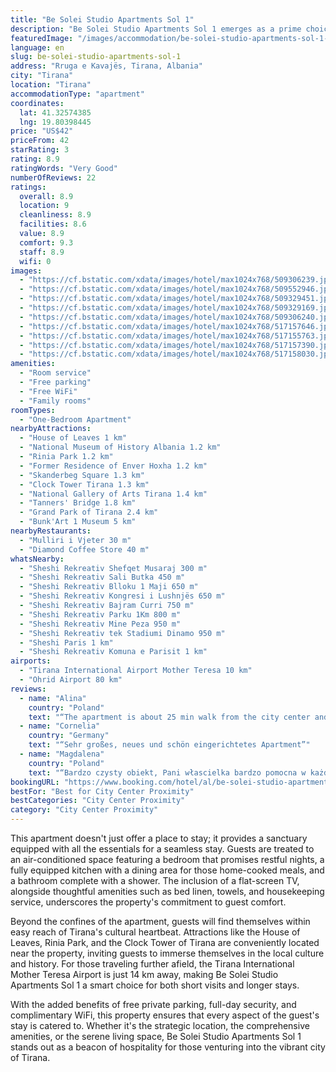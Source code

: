 ```yaml
---
title: "Be Solei Studio Apartments Sol 1"
description: "Be Solei Studio Apartments Sol 1 emerges as a prime choice for travelers seeking a blend of comfort and convenience in the heart of Tirana."
featuredImage: "/images/accommodation/be-solei-studio-apartments-sol-1-509306239.jpg"
language: en
slug: be-solei-studio-apartments-sol-1
address: "Rruga e Kavajës, Tirana, Albania"
city: "Tirana"
location: "Tirana"
accommodationType: "apartment"
coordinates:
  lat: 41.32574385
  lng: 19.80398445
price: "US$42"
priceFrom: 42
starRating: 3
rating: 8.9
ratingWords: "Very Good"
numberOfReviews: 22
ratings:
  overall: 8.9
  location: 9
  cleanliness: 8.9
  facilities: 8.6
  value: 8.9
  comfort: 9.3
  staff: 8.9
  wifi: 0
images:
  - "https://cf.bstatic.com/xdata/images/hotel/max1024x768/509306239.jpg?k=c593f44358e88eecf3e75858d1fd392a28fa690e31559efbb6bfb78b90126b8d&o=&hp=1"
  - "https://cf.bstatic.com/xdata/images/hotel/max1024x768/509552946.jpg?k=4d2aac35df34258b59183a42fdff92a3fb39c1145199e3a045d6735cbc0df564&o=&hp=1"
  - "https://cf.bstatic.com/xdata/images/hotel/max1024x768/509329451.jpg?k=638ce033050fc731cd0aa049fcbe0c3f0d0e94883930268046693d1b471e43e9&o=&hp=1"
  - "https://cf.bstatic.com/xdata/images/hotel/max1024x768/509329169.jpg?k=c13b458351c2a325d268cdba8907d97d3e6d75e225d8df4314dfcdc7666d4c96&o=&hp=1"
  - "https://cf.bstatic.com/xdata/images/hotel/max1024x768/509306240.jpg?k=d5b6be34d58dde7c8745de8f26416acef4198892320b6b88b3824bdc3450f648&o=&hp=1"
  - "https://cf.bstatic.com/xdata/images/hotel/max1024x768/517157646.jpg?k=b5764a83de7d9ae5602dde633694ee4310a70f519b999fa33fe954adf8a70e5d&o=&hp=1"
  - "https://cf.bstatic.com/xdata/images/hotel/max1024x768/517155763.jpg?k=cfe1363d2a8a23319e8bf299d0ca3cde4cc4515e49e5c2fe8f28a44180dd149e&o=&hp=1"
  - "https://cf.bstatic.com/xdata/images/hotel/max1024x768/517157390.jpg?k=6bd1785b5985053b8bfb20a6b2a6b885ecd316082dc2e061dc040e2bb13c76af&o=&hp=1"
  - "https://cf.bstatic.com/xdata/images/hotel/max1024x768/517158030.jpg?k=e6a52b3e3da19671c09a347667064a3e6f7e7761469a0ce48986e25f4fcc717c&o=&hp=1"
amenities:
  - "Room service"
  - "Free parking"
  - "Free WiFi"
  - "Family rooms"
roomTypes:
  - "One-Bedroom Apartment"
nearbyAttractions:
  - "House of Leaves 1 km"
  - "National Museum of History Albania 1.2 km"
  - "Rinia Park 1.2 km"
  - "Former Residence of Enver Hoxha 1.2 km"
  - "Skanderbeg Square 1.3 km"
  - "Clock Tower Tirana 1.3 km"
  - "National Gallery of Arts Tirana 1.4 km"
  - "Tanners' Bridge 1.8 km"
  - "Grand Park of Tirana 2.4 km"
  - "Bunk'Art 1 Museum 5 km"
nearbyRestaurants:
  - "Mulliri i Vjeter 30 m"
  - "Diamond Coffee Store 40 m"
whatsNearby:
  - "Sheshi Rekreativ Shefqet Musaraj 300 m"
  - "Sheshi Rekreativ Sali Butka 450 m"
  - "Sheshi Rekreativ Blloku 1 Maji 650 m"
  - "Sheshi Rekreativ Kongresi i Lushnjës 650 m"
  - "Sheshi Rekreativ Bajram Curri 750 m"
  - "Sheshi Rekreativ Parku 1Km 800 m"
  - "Sheshi Rekreativ Mine Peza 950 m"
  - "Sheshi Rekreativ tek Stadiumi Dinamo 950 m"
  - "Sheshi Paris 1 km"
  - "Sheshi Rekreativ Komuna e Parisit 1 km"
airports:
  - "Tirana International Airport Mother Teresa 10 km"
  - "Ohrid Airport 80 km"
reviews:
  - name: "Alina"
    country: "Poland"
    text: "“The apartment is about 25 min walk from the city center and probably around 20 min from the area with loads of bars, clubs etc, so you don’t need to bother with public transport. The host was super responsive: we had a small issue with a cocker...”"
  - name: "Cornelia"
    country: "Germany"
    text: "“Sehr großes, neues und schön eingerichtetes Apartment”"
  - name: "Magdalena"
    country: "Poland"
    text: "“Bardzo czysty obiekt, Pani włascielka bardzo pomocna w każdej kwesti, dobra lokalizacja, tuż obok glownej ulicy z restauracjami i pubami.”"
bookingURL: "https://www.booking.com/hotel/al/be-solei-studio-apartments-sol-1.en-gb.html?aid=8035640"
bestFor: "Best for City Center Proximity"
bestCategories: "City Center Proximity"
category: "City Center Proximity"
---
```


This apartment doesn't just offer a place to stay; it provides a sanctuary equipped with all the essentials for a seamless stay. Guests are treated to an air-conditioned space featuring a bedroom that promises restful nights, a fully equipped kitchen with a dining area for those home-cooked meals, and a bathroom complete with a shower. The inclusion of a flat-screen TV, alongside thoughtful amenities such as bed linen, towels, and housekeeping service, underscores the property's commitment to guest comfort.

Beyond the confines of the apartment, guests will find themselves within easy reach of Tirana's cultural heartbeat. Attractions like the House of Leaves, Rinia Park, and the Clock Tower of Tirana are conveniently located near the property, inviting guests to immerse themselves in the local culture and history. For those traveling further afield, the Tirana International Mother Teresa Airport is just 14 km away, making Be Solei Studio Apartments Sol 1 a smart choice for both short visits and longer stays.

With the added benefits of free private parking, full-day security, and complimentary WiFi, this property ensures that every aspect of the guest's stay is catered to. Whether it's the strategic location, the comprehensive amenities, or the serene living space, Be Solei Studio Apartments Sol 1 stands out as a beacon of hospitality for those venturing into the vibrant city of Tirana.